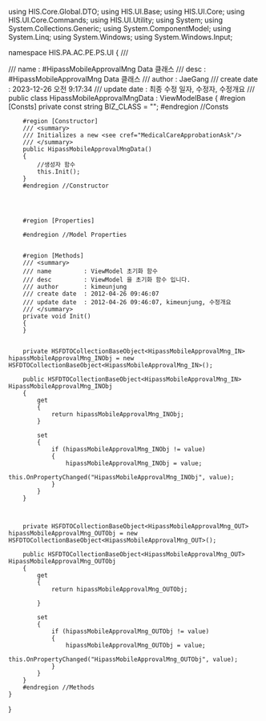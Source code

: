using HIS.Core.Global.DTO;
using HIS.UI.Base;
using HIS.UI.Core;
using HIS.UI.Core.Commands;
using HIS.UI.Utility;
using System;
using System.Collections.Generic;
using System.ComponentModel;
using System.Linq;
using System.Windows;
using System.Windows.Input;

namespace HIS.PA.AC.PE.PS.UI
{
    /// <summary>
    /// name         : #HipassMobileApprovalMng Data 클래스
    /// desc         : #HipassMobileApprovalMng Data 클래스
    /// author       : JaeGang 
    /// create date  : 2023-12-26 오전 9:17:34
    /// update date  : 최종 수정 일자, 수정자, 수정개요 
    /// </summary>
    public class HipassMobileApprovalMngData : ViewModelBase
    {
        #region [Consts]
        private const string BIZ_CLASS = "";
        #endregion //Consts


        #region [Constructor]
        /// <summary>
        /// Initializes a new <see cref="MedicalCareApprobationAsk"/>
        /// </summary>
        public HipassMobileApprovalMngData()
        {
            //생성자 함수
            this.Init();
        }
        #endregion //Constructor




        #region [Properties]

        #endregion //Model Properties


        #region [Methods]
        /// <summary>
        /// name         : ViewModel 초기화 함수
        /// desc         : ViewModel 을 초기화 함수 입니다.
        /// author       : kimeunjung 
        /// create date  : 2012-04-26 09:46:07
        /// update date  : 2012-04-26 09:46:07, kimeunjung, 수정개요
        /// </summary>
        private void Init()
        {
        }


        private HSFDTOCollectionBaseObject<HipassMobileApprovalMng_IN> hipassMobileApprovalMng_INObj = new HSFDTOCollectionBaseObject<HipassMobileApprovalMng_IN>();

        public HSFDTOCollectionBaseObject<HipassMobileApprovalMng_IN> HipassMobileApprovalMng_INObj
        {
            get
            {
                return hipassMobileApprovalMng_INObj;
            }

            set
            {
                if (hipassMobileApprovalMng_INObj != value)
                {
                    hipassMobileApprovalMng_INObj = value;
                    this.OnPropertyChanged("HipassMobileApprovalMng_INObj", value);
                }
            }
        }



        private HSFDTOCollectionBaseObject<HipassMobileApprovalMng_OUT> hipassMobileApprovalMng_OUTObj = new HSFDTOCollectionBaseObject<HipassMobileApprovalMng_OUT>();

        public HSFDTOCollectionBaseObject<HipassMobileApprovalMng_OUT> HipassMobileApprovalMng_OUTObj
        {
            get
            {
                return hipassMobileApprovalMng_OUTObj;

            }

            set
            {
                if (hipassMobileApprovalMng_OUTObj != value)
                {
                    hipassMobileApprovalMng_OUTObj = value;
                    this.OnPropertyChanged("HipassMobileApprovalMng_OUTObj", value);
                }
            }
        }
        #endregion //Methods
    }


}

